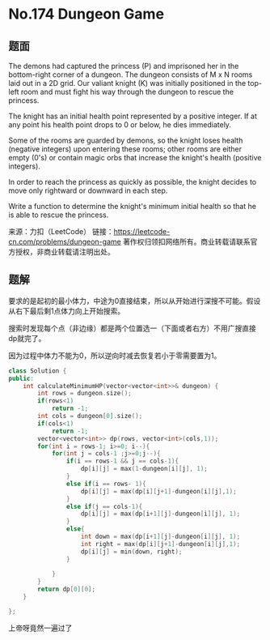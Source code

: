 # No.174 Dungeon Game

## 题面

The demons had captured the princess (P) and imprisoned her in the bottom-right corner of a dungeon. The dungeon consists of M x N rooms laid out in a 2D grid. Our valiant knight (K) was initially positioned in the top-left room and must fight his way through the dungeon to rescue the princess.

The knight has an initial health point represented by a positive integer. If at any point his health point drops to 0 or below, he dies immediately.

Some of the rooms are guarded by demons, so the knight loses health (negative integers) upon entering these rooms; other rooms are either empty (0's) or contain magic orbs that increase the knight's health (positive integers).

In order to reach the princess as quickly as possible, the knight decides to move only rightward or downward in each step.

Write a function to determine the knight's minimum initial health so that he is able to rescue the princess.

来源：力扣（LeetCode）
链接：https://leetcode-cn.com/problems/dungeon-game
著作权归领扣网络所有。商业转载请联系官方授权，非商业转载请注明出处。

## 题解

要求的是起初的最小体力，中途为0直接结束，所以从开始进行深搜不可能。假设从右下最后剩1点体力向上开始搜索。

搜索时发现每个点（非边缘）都是两个位置选一（下面或者右方）不用广搜直接dp就完了。

因为过程中体力不能为0，所以逆向时减去恢复若小于零需要置为1。

```c++
class Solution {
public:
    int calculateMinimumHP(vector<vector<int>>& dungeon) {
        int rows = dungeon.size();
        if(rows<1)
            return -1;
        int cols = dungeon[0].size();
        if(cols<1)
            return -1;
        vector<vector<int>> dp(rows, vector<int>(cols,1));
        for(int i = rows-1; i>=0; i--){
            for(int j = cols-1 ;j>=0;j--){
                if(i == rows-1 && j == cols-1){
                    dp[i][j] = max(1-dungeon[i][j], 1);
                }
                else if(i == rows- 1){
                    dp[i][j] = max(dp[i][j+1]-dungeon[i][j],1);
                }
                else if(j == cols-1){
                    dp[i][j] = max(dp[i+1][j]-dungeon[i][j], 1);
                }
                else{
                    int down = max(dp[i+1][j]-dungeon[i][j], 1);
                    int right = max(dp[i][j+1]-dungeon[i][j],1);
                    dp[i][j] = min(down, right);
                }
                
            }
        }
        return dp[0][0];
    }

};
```

上帝呀竟然一遍过了


